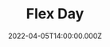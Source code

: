 ---
title: Flex Day
description: Description here
date: 2022-04-05T14:00:00.000Z
released: false
---